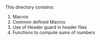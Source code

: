 This directory contains:
1. Macros
2. Common defined Macros
3. Use of Header guard in header files
4. Functions to compute sums of numbers
